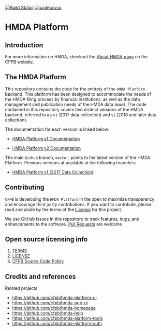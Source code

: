 [![Build Status](https://travis-ci.org/cfpb/hmda-platform.svg?branch=master)](https://travis-ci.org/cfpb/hmda-platform) [![codecov.io](https://codecov.io/github/cfpb/hmda-platform/coverage.svg?branch=master)](https://codecov.io/github/cfpb/hmda-platform?branch=master)

# HMDA Platform

## Introduction

For more information on HMDA, checkout the [About HMDA page](http://www.consumerfinance.gov/data-research/hmda/learn-more) on the CFPB website.

## The HMDA Platform

This repository contains the code for the entirety of the `HMDA Platform` backend. This platform has been designed to accommodate the needs of the HMDA filing process by financial institutions, as well as the data management and publication needs of the HMDA data asset.
The code contained in this repository covers two distinct versions of the HMDA backend, referred to as `v1` (2017 data collection) and `v2` (2018 and later data collection).

The documentation for each version is linked below:

* [HMDA Platform v1 Documentation](docs/v1/README.md)

* [HMDA Platform v2 Documentation](docs/v2/README.md)

The main `GitHub` branch, `master`, points to the latest version of the HMDA Platform. Previous versions at available at the following branches:

* [HMDA Platform v1 (2017 Data Collection)](https://github.com/cfpb/hmda-platform/tree/v1.x)


## Contributing

`CFPB` is developing the `HMDA Platform` in the open to maximize transparency and encourage third party contributions. If you want to contribute, please read and abide by the terms of the [License](LICENSE) for this project.

We use GitHub issues in this repository to track features, bugs, and enhancements to the software. [Pull Requests](https://help.github.com/articles/using-pull-requests/) are welcome

## Open source licensing info
1. [TERMS](TERMS.md)
2. [LICENSE](LICENSE)
3. [CFPB Source Code Policy](https://github.com/cfpb/source-code-policy/)

## Credits and references

Related projects
  - https://github.com/cfpb/hmda-platform-ui
  - https://github.com/cfpb/hmda-pub-ui
  - https://github.com/cfpb/hmda-homepage
  - https://github.com/cfpb/hmda-help
  - https://github.com/cfpb/hmda-platform-tools
  - https://github.com/cfpb/hmda-platform-auth
